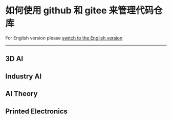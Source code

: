 # 如何使用 github 和 gitee 来管理代码仓库

For English version please [switch to the English version](index.md)


**********************************

## 3D AI


## Industry AI


## AI Theory


## Printed Electronics



